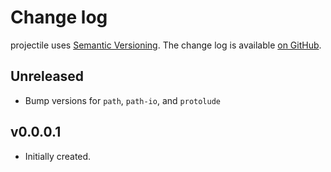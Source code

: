 # Change log

projectile uses [Semantic Versioning][1].
The change log is available [on GitHub][2].

[1]: http://semver.org/spec/v2.0.0.html
[2]: https://github.com/roman/projectile/releases

## Unreleased

* Bump versions for `path`, `path-io`, and `protolude`

## v0.0.0.1

* Initially created.
